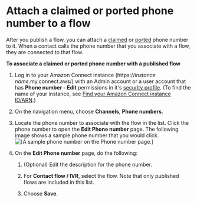 # Attach a claimed or ported phone number to a flow<a name="associate-claimed-ported-phone-number-to-flow"></a>

After you publish a flow, you can attach a [claimed](get-connect-number.md) or [ported](port-phone-number.md) phone number to it\. When a contact calls the phone number that you associate with a flow, they are connected to that flow\.

**To associate a claimed or ported phone number with a published flow**

1. Log in to your Amazon Connect instance \(https://*instance name*\.my\.connect\.aws/\) with an Admin account or a user account that has **Phone number \- Edit** permissions in it's [security profile](connect-security-profiles.md)\. \(To find the name of your instance, see [Find your Amazon Connect instance ID/ARN](find-instance-arn.md)\.\)

1. On the navigation menu, choose **Channels**, **Phone numbers**\.

1. Locate the phone number to associate with the flow in the list\. Click the phone number to open the **Edit Phone number** page\. The following image shows a sample phone number that you would click\.  
![\[A sample phone number on the Phone number page.\]](http://docs.aws.amazon.com/connect/latest/adminguide/images/click-on-phone-number.png)

1. On the **Edit Phone number** page, do the following:

   1. \(Optional\) Edit the description for the phone number\.

   1. For **Contact flow / IVR**, select the flow\. Note that only published flows are included in this list\.

   1. Choose **Save**\.